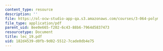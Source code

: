 ```yaml
---
content_type: resource
description: ''
file: https://ol-ocw-studio-app-qa.s3.amazonaws.com/courses/3-064-polymer-engineering-fall-2003/182d4539d0fb9d0255127cade0db4e75_lec_19.pdf
file_type: application/pdf
parent_uid: 8ee0e665-f202-6c43-88b6-7964d5837473
resourcetype: Document
title: lec_19.pdf
uid: 182d4539-d0fb-9d02-5512-7cade0db4e75
---
```


